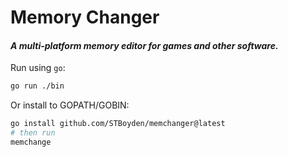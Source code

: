 # Memory Changer

#### _A multi-platform memory editor for games and other software._

Run using `go`:

```bash
go run ./bin
```

Or install to GOPATH/GOBIN:

```bash
go install github.com/STBoyden/memchanger@latest
# then run
memchange
```
